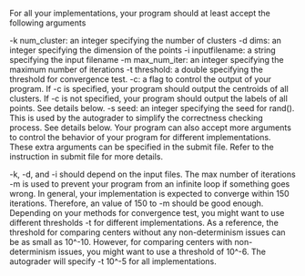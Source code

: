 For all your implementations, your program should at least accept the following arguments

-k num_cluster: an integer specifying the number of clusters
-d dims: an integer specifying the dimension of the points
-i inputfilename: a string specifying the input filename
-m max_num_iter: an integer specifying the maximum number of iterations
-t threshold: a double specifying the threshold for convergence test.
-c: a flag to control the output of your program. If -c is specified, your program should output the centroids of all clusters. If -c is not specified, your program should output the labels of all points. See details below.
-s seed: an integer specifying the seed for rand(). This is used by the autograder to simplify the correctness checking process. See details below.
Your program can also accept more arguments to control the behavior of your program for different implementations. These extra arguments can be specified in the submit file. Refer to the instruction in submit file for more details.

-k, -d, and -i should depend on the input files. The max number of iterations -m is used to prevent your program from an infinite loop if something goes wrong. In general, your implementation is expected to converge within 150 iterations. Therefore, an value of 150 to -m should be good enough. Depending on your methods for convergence test, you might want to use different thresholds -t for different implementations. As a reference, the threshold for comparing centers without any non-determinism issues can be as small as 10^-10. However, for comparing centers with non-determinism issues, you might want to use a threshold of 10^-6. The autograder will specify -t 10^-5 for all implementations.